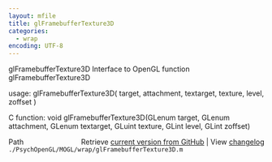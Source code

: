 ```yaml
---
layout: mfile
title: glFramebufferTexture3D
categories:
  - wrap
encoding: UTF-8
---
```


glFramebufferTexture3D  Interface to OpenGL function glFramebufferTexture3D

usage:  glFramebufferTexture3D( target, attachment, textarget, texture, level, zoffset )

C function:  void glFramebufferTexture3D(GLenum target, GLenum attachment, GLenum textarget, GLuint texture, GLint level, GLint zoffset)


<div class="code_header" style="text-align:right;">
  <span style="float:left;">Path&nbsp;&nbsp;</span> <span class="counter">Retrieve <a href=
  "https://raw.github.com/Psychtoolbox-3/Psychtoolbox-3/beta/./PsychOpenGL/MOGL/wrap/glFramebufferTexture3D.m">current version from GitHub</a> | View <a href=
  "https://github.com/Psychtoolbox-3/Psychtoolbox-3/commits/beta/./PsychOpenGL/MOGL/wrap/glFramebufferTexture3D.m">changelog</a></span>
</div>
<div class="code">
  <code>./PsychOpenGL/MOGL/wrap/glFramebufferTexture3D.m</code>
</div>

